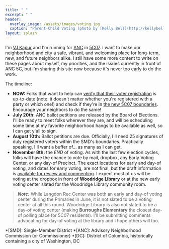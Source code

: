 ```yaml
---
title: " "
excerpt: " "
header:
  overlay_image: /assets/images/voting.jpg
  caption: "Parent-Child Voting (photo by [Kelly Bell](http://kellybellphotography.com))"
layout: splash
---
```

I'm [VJ Kapur](/vj/) and I'm running for [ANC](/ancs/) in [5C07](/5c07/). I want to make our neighborhood and city a safe, vibrant, and welcoming place for long-term, new, and future neighbors alike. I still have some more content to write on these pages about myself, my priorities, and the issues currently in front of ANC 5C, but I'm sharing this site now because it's never too early to do the work.

The timeline:
- **NOW:** Folks that want to help can [verify that their voter registration](https://www.dcboe.org/Voters/Register-To-Vote/Check-Voter-Registration-Status) is up-to-date (note: it doesn't matter whether you're registered with a party or which one!) and check if they're in [the new 5C07 boundaries](/5c07/). Encourage your neighbors to do the same!
- **July 20th:** ANC ballot petitions are released by the Board of Elections. I'll be ready to meet folks wherever they are, and will be scheduling some time at my favorite neighborhood hangs to be available as well, so I can get y'all to sign.
- **August 10th:** Ballot petitions are due. Officially, I'll need 25 signatures of duly registered voters within the SMD's boundaries. Practically speaking, I'll want a buffer of... as many as I can get.
- **November 8th:** the *END* of voting. As with the last few election cycles, folks will have the chance to vote by mail, dropbox, any Early Voting Center, or any day-of Precinct. The exact locations for early and day-of voting, and dates for early voting, are not final, but the draft information is [available for review and commenting](https://www.dcboe.org/Elections/2022-Elections). I expect most of us will be voting at the dropbox in front of **Woodridge Library** or at the new early voting center slated for the Woodridge Library community room.

>_**Note:**_ While Langdon Rec Center was both an early and day-of voting center during the Primaries in June, it is not slated to be a voting center at all this round. Woodridge Library is also not slated to be a day-of voting center (making **Burroughs Elementary** the closest day-of polling place for 5C07 residents). I'll be submitting comments advocating for day-of voting at the library and I hope others will too.

*[SMD]: Single-Member District
*[ANC]: Advisory Neighborhood Commission (or Commissioner)
*[DC]: District of Columbia, historically containing a city of Washington, DC
